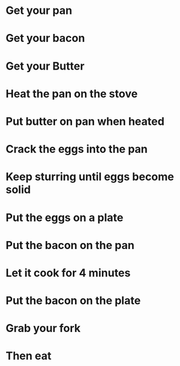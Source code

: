 # Get your pan
# Get your bacon
# Get your Butter
# Heat the pan on the stove
# Put butter on pan when heated
# Crack the eggs into the pan
# Keep sturring until eggs become solid
# Put the eggs on a plate
# Put the bacon on the pan
# Let it cook for 4 minutes
# Put the bacon on the plate
# Grab your fork
# Then eat